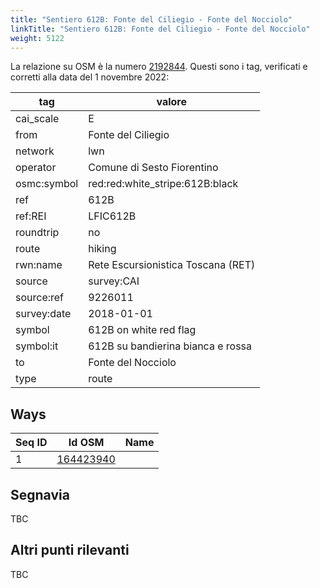 ```yaml
---
title: "Sentiero 612B: Fonte del Ciliegio - Fonte del Nocciolo"
linkTitle: "Sentiero 612B: Fonte del Ciliegio - Fonte del Nocciolo"
weight: 5122
---
```


La relazione su OSM è la numero [2192844]. Questi sono i tag, verificati e corretti alla data del 1 novembre 2022:

| tag         | valore                                                 |
|-------------|--------------------------------------------------------|
| cai_scale   | E                                                      |
| from        | Fonte del Ciliegio                                     |
| network     | lwn                                                    |
| operator    | Comune di Sesto Fiorentino                             |
| osmc:symbol | red:red:white_stripe:612B:black                        |
| ref         | 612B                                                   |
| ref:REI     | LFIC612B                                               |
| roundtrip   | no                                                     |
| route       | hiking                                                 |
| rwn:name    | Rete Escursionistica Toscana (RET)                     |
| source      | survey:CAI                                             |
| source:ref  | 9226011                                                |
| survey:date | 2018-01-01                                             |
| symbol      | 612B on white red flag                                 |
| symbol:it   | 612B su bandierina bianca e rossa                      |
| to          | Fonte del Nocciolo                                     |
| type        | route                                                  |

## Ways

| Seq ID | Id OSM       | Name                         |
|--------|--------------|------------------------------|
|  1     | [164423940]  |                              |

## Segnavia

TBC

## Altri punti rilevanti

TBC

[2192844]:https://www.openstreetmap.org/relation/2192844

[164423940]:https://www.openstreetmap.org/way/164423940

